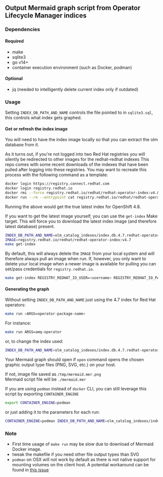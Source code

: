 ## Output Mermaid graph script from Operator Lifecycle Manager indices

### Dependencies
#### Required
- make
- sqlite3 
- go v14+ 
- container execution environment (such as Docker, podman)
#### Optional
- jq (needed to intelligently delete current index only if outdated)

### Usage
Setting `INDEX_DB_PATH_AND_NAME` controls the file pointed to in `sqlite3.sql`, this controls what index gets graphed.

#### Get or refresh the index image
You will need to have the index image locally so that you can extract the olm database from it.

As it turns out, if you're not logged into two Red Hat registries you will silently be redirected to other images for the redhat-redhat indexes
This repo comes with some recent downloads of the indexes that have been pulled after logging into these registries.
You may want to recreate this process with the following command as a template:
```bash
docker login https://registry.connect.redhat.com
docker login registry.redhat.io
docker rmi --force registry.redhat.io/redhat/redhat-operator-index:v4.8
docker run --rm --entrypoint cat registry.redhat.io/redhat/redhat-operator-index:v4.8 /database/index.db > olm_catalog_indexes/index.db.4.8.redhat-operators
```
Running the above would get the true latest index for OpenShift 4.8.

If you want to get the latest image yourself, you can use the `get-index` Make target. This will force you to download the latest
index image (and therefore latest database) present.

```bash
INDEX_DB_PATH_AND_NAME=olm_catalog_indexes/index.db.4.7.redhat-operators
IMAGE=registry.redhat.io/redhat/redhat-operator-index:v4.7 
make get-index
```

By default, this will always delete the `IMAGE` from your local system and will therefore always pull an image when run. If, however,
you only want to delete your local image when a newer image is available for pulling you can set/pass credentials for `registry.redhat.io`.

```bash
make get-index REGISTRY_REDHAT_IO_USER=<username> REGISTRY_REDHAT_IO_PASS=<password> CONTAINER_ENGINE=podman 
```

#### Generating the graph
Without setting `INDEX_DB_PATH_AND_NAME` just using the 4.7 index for Red Hat operators:
```bash
make run <ARGS=operator-package-name>
```
For instance:
```bash
make run ARGS=amq-operator
```
or, to change the index used:
```bash
INDEX_DB_PATH_AND_NAME=olm_catalog_indexes/index.db.4.7.redhat-operators make run ARGS=jaeger-product
```

Your Mermaid graph should open if `open` command opens the chosen graphic output type files (PNG, SVG, etc.) on your host.

If not, image file saved as `/tmp/mermaid.mer.png`<br>
Mermaid script file will be `./mermaid.mer`

If you are using `podman` instead of `docker` CLI, you can still leverage this script by exporting `CONTAINER_ENGINE`
```bash
export CONTAINER_ENGINE=podman
```
or just adding it to the parameters for each run:
```bash
CONTAINER_ENGINE=podman INDEX_DB_PATH_AND_NAME=olm_catalog_indexes/index.db.4.7.redhat-operators make run ARGS=jaeger-product
```

### Note
- First time usage of `make run` may be slow due to download of Mermaid Docker image.
- tweak the makefile if you need other file output types than SVG
- `podman` on OSX will not work by default as there is not native support for mounting volumes on the client host. A potential workaround can be found in [this issue](https://github.com/containers/podman/issues/8016#issuecomment-920015800)